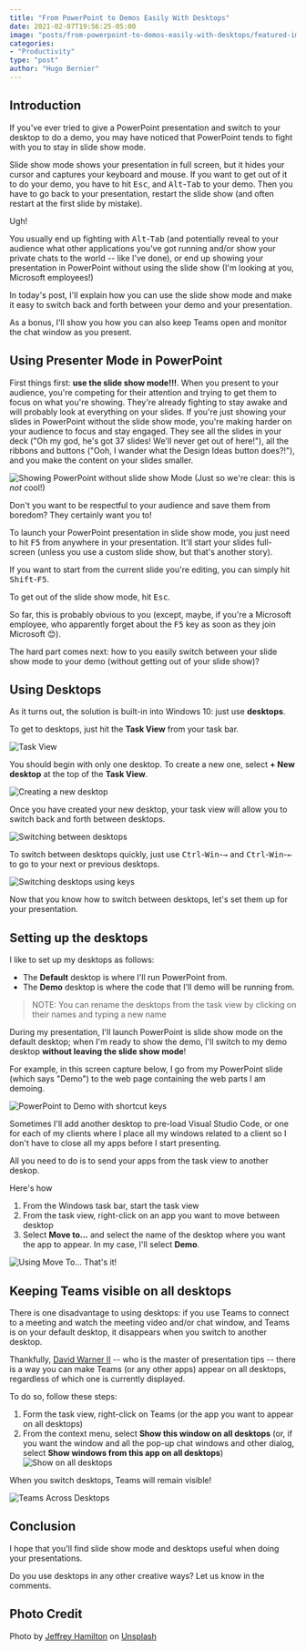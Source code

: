 ```yaml
---
title: "From PowerPoint to Demos Easily With Desktops"
date: 2021-02-07T19:56:25-05:00
image: "posts/from-powerpoint-to-demos-easily-with-desktops/featured-image.jpg"
categories: 
- "Productivity"
type: "post"
author: "Hugo Bernier"
---
```


## Introduction

If you've ever tried to give a PowerPoint presentation and switch to your desktop to do a demo, you may have noticed that PowerPoint tends to fight with you to stay in slide show mode.

Slide show mode shows your presentation in full screen, but it hides your cursor and captures your keyboard and mouse. If you want to get out of it to do your demo, you have to hit <kbd>Esc</kbd>, and <kbd>Alt</kbd>-<kbd>Tab</kbd> to your demo. Then you have to go back to your presentation, restart the slide show (and often restart at the first slide by mistake).

Ugh!

You usually end up fighting with <kbd>Alt</kbd>-<kbd>Tab</kbd> (and potentially reveal to your audience what other applications you've got running and/or show your private chats to the world -- like I've done), or end up showing your presentation in PowerPoint without using the slide show (I'm looking at you, Microsoft employees!)

In today's post, I'll explain how you can use the slide show mode and make it easy to switch back and forth between your demo and your presentation.

As a bonus, I'll show you how you can also keep Teams open and monitor the chat window as you present.

## Using Presenter Mode in PowerPoint

First things first: **use the slide show mode!!!**. When you present to your audience, you're competing for their attention and trying to get them to focus on what you're showing. They're already fighting to stay awake and will probably look at everything on your slides. If you're just showing your slides in PowerPoint without the slide show mode, you're making  harder on your audience to focus and stay engaged. They see all the slides in your deck ("Oh my god, he's got 37 slides! We'll never get out of here!"), all the ribbons and buttons ("Ooh, I wander what the Design Ideas button does?!"), and you make the content on your slides smaller.

![Showing PowerPoint without slide show Mode](../../images/post/uploads/2021/02/image-1612726336115.png "Just so we're clear: this is NOT cool!")
(Just so we're clear: this is _not_ cool!)

Don't you want to be respectful to your audience and save them from boredom? They certainly want you to!

To launch your PowerPoint presentation in slide show mode, you just need to hit <kbd>F5</kbd> from anywhere in your presentation. It'll start your slides full-screen (unless you use a custom slide show, but that's another story).

If you want to start from the current slide you're editing, you can simply hit <kbd>Shift</kbd>-<kbd>F5</kbd>.

To get out of the slide show mode, hit <kbd>Esc</kbd>.

So far, this is probably obvious to you (except, maybe, if you're a Microsoft employee, who apparently forget about the <kbd>F5</kbd> key as soon as they join Microsoft 😊).

The hard part comes next: how to you easily switch between your slide show mode to your demo (without getting out of your slide show)?

## Using Desktops

As it turns out, the solution is built-in into Windows 10: just use **desktops**.

To get to desktops, just hit the **Task View** from your task bar.

![Task View](../../images/post/uploads/2021/02/image-1612727873243.png)

You should begin with only one desktop. To create a new one, select **+ New desktop** at the top of the **Task View**.

![Creating a new desktop](../../images/post/uploads/2021/02/2021-02-07_15-23-01-1.gif)


Once you have created your new desktop, your task view will allow you to switch back and forth between desktops.

![Switching between desktops](../../images/post/uploads/2021/02/3BFFF78A-0B42-4730-B425-A59336846FDB.gif)

To switch between desktops quickly, just use <kbd>Ctrl</kbd>-<kbd>Win</kbd>-<kbd>→</kbd> and <kbd>Ctrl</kbd>-<kbd>Win</kbd>-<kbd>←</kbd> to go to your next or previous desktops.

![Switching desktops using keys](../../images/post/uploads/2021/02/WinKeyLeftRight.gif)

Now that you know how to switch between desktops, let's set them up for your presentation.

## Setting up the desktops

I like to set up my desktops as follows:
- The **Default** desktop is where I'll run PowerPoint from.
- The **Demo** desktop is where the code that I'll demo will be running from.

> NOTE: You can rename the desktops from the task view by clicking on their names and typing a new name

During my presentation, I'll launch PowerPoint is slide show mode on the default desktop; when I'm ready to show the demo, I'll switch to my demo desktop **without leaving the slide show mode**!

For example, in this screen capture below, I go from my PowerPoint slide (which says "Demo") to the web page containing the web parts I am demoing.

![PowerPoint to Demo with shortcut keys](../../images/post/uploads/2021/02/PowerPointToDemo.gif)

Sometimes I'll add another desktop to pre-load Visual Studio Code, or one for each of my clients where I place all my windows related to a client so I don't have to close all my apps before I start presenting. 

All you need to do is to send your apps from the task view to another deskop.

Here's how
1. From the Windows task bar, start the task view
2. From the task view, right-click on an app you want to move between desktop
3. Select **Move to...** and select the name of the desktop where you want the app to appear. In my case, I'll select **Demo**.

![Using Move To...](../../images/post/uploads/2021/02/SendToDesktop.gif)
That's it!

## Keeping Teams visible on all desktops

There is one disadvantage to using desktops: if you use Teams to connect to a meeting and watch the meeting video and/or chat window, and Teams is on your default desktop, it disappears when you switch to another desktop.

Thankfully, [David Warner II](https://twitter.com/davidwarnerii) -- who is the master of presentation tips -- there is a way you can make Teams (or any other apps) appear on all desktops, regardless of which one is currently displayed.

To do so, follow these steps:
1. Form the task view, right-click on Teams (or the app you want to appear on all desktops)
2. From the context menu, select **Show this window on all desktops** (or, if you want the window and all the pop-up chat windows and other dialog, select **Show windows from this app on all desktops**)
![Show on all desktops](../../images/post/uploads/2021/02/image-1612744446119.png)

When you switch desktops, Teams will remain visible!

![Teams Across Desktops](../../images/post/uploads/2021/02/TeamsAcrossAmerica.gif)

## Conclusion

I hope that you'll find slide show mode and desktops useful when doing your presentations.

Do you use desktops in any other creative ways? Let us know in the comments.


## Photo Credit
<span>Photo by <a href="https://unsplash.com/@pistos?utm_source=unsplash&amp;utm_medium=referral&amp;utm_content=creditCopyText">Jeffrey Hamilton</a> on <a href="https://unsplash.com/s/photos/desks?utm_source=unsplash&amp;utm_medium=referral&amp;utm_content=creditCopyText">Unsplash</a></span>



